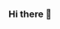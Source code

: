 ### Hi there 👋

<!--
**minwg1021/minwg1021** is a ✨ _special_ ✨ repository because its `README.md` (this file) appears on your GitHub profile.

React Study / 2022-01-17(Mon)
